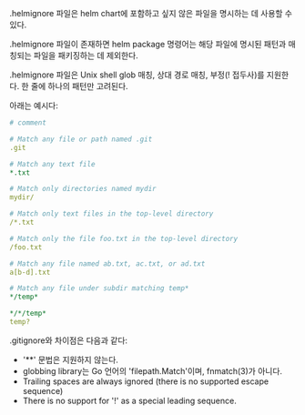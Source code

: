 .helmignore 파일은 helm chart에 포함하고 싶지 않은 파일을 명시하는 데 사용할 수 있다.

.helmignore 파일이 존재하면 helm package 명령어는 해당 파일에 명시된 패턴과 매칭되는 파일을 패키징하는 데 제외한다.

.helmignore 파일은 Unix shell glob 매칭, 상대 경로 매칭, 부정(! 접두사)를 지원한다. 한 줄에 하나의 패턴만 고려된다.

아래는 예시다:

``` yaml
# comment

# Match any file or path named .git
.git

# Match any text file
*.txt

# Match only directories named mydir
mydir/

# Match only text files in the top-level directory
/*.txt

# Match only the file foo.txt in the top-level directory
/foo.txt

# Match any file named ab.txt, ac.txt, or ad.txt
a[b-d].txt

# Match any file under subdir matching temp*
*/temp*

*/*/temp*
temp?
```

.gitignore와 차이점은 다음과 같다:

- '**' 문법은 지원하지 않는다.
- globbing library는 Go 언어의 'filepath.Match'이며, fnmatch(3)가 아니다.
- Trailing spaces are always ignored (there is no supported escape sequence)
- There is no support for '!' as a special leading sequence.